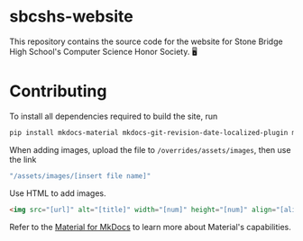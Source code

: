 <!-- @format -->

# sbcshs-website

This repository contains the source code for the website for Stone Bridge High School's Computer Science Honor Society.
:desktop_computer:

# Contributing

To install all dependencies required to build the site, run

```sh
pip install mkdocs-material mkdocs-git-revision-date-localized-plugin mkdocs-glightbox pillow cairosvg
```

When adding images, upload the file to `/overrides/assets/images`, then use the link

```sh
"/assets/images/[insert file name]"
```

Use HTML to add images.

<!-- prettier-ignore -->
```html
<img src="[url]" alt="[title]" width="[num]" height="[num]" align="[alignment]" loading="eager"/>
```

Refer to the [Material for MkDocs](https://squidfunk.github.io/mkdocs-material/) to learn more about Material's capabilities.
